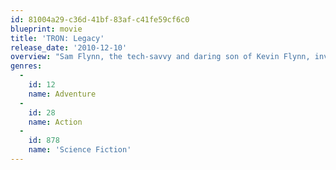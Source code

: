 ```yaml
---
id: 81004a29-c36d-41bf-83af-c41fe59cf6c0
blueprint: movie
title: 'TRON: Legacy'
release_date: '2010-12-10'
overview: "Sam Flynn, the tech-savvy and daring son of Kevin Flynn, investigates his father's disappearance and is pulled into The Grid. With the help of a mysterious program named Quorra, Sam quests to stop evil dictator Clu from crossing into the real world."
genres:
  -
    id: 12
    name: Adventure
  -
    id: 28
    name: Action
  -
    id: 878
    name: 'Science Fiction'
---
```

